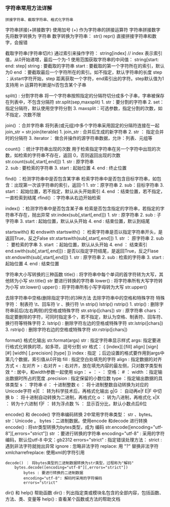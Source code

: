 ### 字符串常用方法详解
	拼接字符串、截取字符串、格式化字符串

字符串拼接(+拼接数字)
	使用加号 (+) 作为字符串的拼接运算符
	字符串拼接数字
		先将数字转换为 字符串
			数字转换为字符串： str()	repr()
				直接拼接字符串和数字，会报错

截取字符串(字符串切片)
	通过索引来操作字符：
		string[index]				// index 表示索引值，从0开始递增，最后一个为-1
	使用范围获取字符串的中间值：
		string[start: end: step]
			string : 要截取的字符串
			start : 要截取的第一个字符所在的索引，默认为0
			end ：要截取最后一个字符所在的索引。如不指定，默认字符串的长度
			step ：从start字符开始，step 距离获取一个字符，end索引出的字符。step默认值为1
				支持用 in 运算符判断是hi否包含某个子串

split() : 分割字符串
	将一个字符串按照指定的分隔符切分成多个子串，字串被保存在列表中，不包含分隔符
		str.split(sep,maxsplit)
				1. str：要分割的字符串
				2. set：指定分隔符，默认使用空字符分割
				3. maxsplit：可选参数，指定分割的次数，如不指定，次数不限

join() ：合并字符串
	将列表(或元组)中多个字符串采用固定的分隔符连接在一起
		join_str = str.join(iterable)
			1. join_str : 合并后生成的新字符串
			2. str ： 指定合并时的分隔符
			3. iterator： 做合并操作的源字符串数据，允许：列表、元组等

count() ：统计字符串出现的次数
	用于检索指定字符串在另一个字符中出现的次数，如检索的字符串不存在，返回 0，否则返回出现的次数
		str.count(sub[,start[,end]])
			1. str : 原字符串	
			2. sub : 要检索的字符串
			3. start : 起始位置
			4. end : 终止位置

find() ：检测字符串中是否包含某字串
	检索字符串中是否包含目标字符串，如包含：出现第一次该字符串的索引，返回-1
		1. str：原字符串
		2. sub：目标字符串
		3. start： 起始位置，若不指定，默认从头开始索引
		4. end ：结束位置，若不指定，一直检索到结尾
	rfind() ：字符串从右边开始检索

index() ：检测字符串中是否包含某子串
	检索是否包含指定的字符串，若指定的字符串不存在，抛出异常
		str.index(sub[,start[,end]])
			1. str : 原字符串
			2. sub : 子字符串
			3. start : 起始位置，默认从头开始
			4. end : 结束位置，默认到结尾

startswith() 和 endswith
	startswith() ： 检索字符串是否以指定字符串开头，是返回True，反之False
		str.startswith(sub[,start[,end]])
			1. str ： 原字符串
			2. sub ： 要检索的字串
			3. start ：起始位置，默认从头开始
			4. end ： 结束索引
	end.swith(sub[,start[,end]]) : 是否以指定字符结尾，是返回True，反之Flase
		str.endswith(sub[,start[,end]])
			1. str : 原字符串
			2. sub : 检索的字符串
			3. start : 起始位置
			4. end : 结束位置
			
字符串大小写转换的三种函数
	title()	: 将字符串中每个单词的首字符转为大写，其他转为小写
		str.title()
			str 要进行转换的字符串
	lower() : 将字符串所有大写字符转为小写
		str.lower()
	upper() : 将字符串所有小写字母转为大写
		str.upper()

去除字符串中空格(删除指定字符)的3种方法
	去除字符串中的空格和特殊字符
		特殊字符： 制表符 \t、回车符 \r 、换行符 \n
	strip() 	lstrip() 	rstrip() 
	1. strip()	:	删除字符串前后(左右两侧)的空格或特殊字符
		str.strip([chars]) 
			str : 原字符串
			chars ：指定要删除的字符，可同时指定多个，若不指定，默认为空格、制表符、回车符、换行符等特殊字符
	2. lstrip() :	删除字符左边的空格或特殊字符
		str.lstrip([chars])
	3. rstrip() :	删除字符右边的空格或特殊字符
		str.rstrip([chars])

format() 格式化输出
	str.format(args)
		str : 指定字符串显示样式
		args: 指定要进行格式化转换的项，如多项，逗号分割
			str 格式：
				{ [index][:[fill] align] [sign] [#] [width] [.precision] [type] ]}
					index :  指定 ；后边设置的格式要作用到args中第几个数据，索引值从0开始
					fill : 指定空白处填充的字符
					align : 指定数据的对齐方式
						< :	左对齐
						> : 右对齐
						= : 右对齐，放在填充内容的最左侧，只对数字类型有效
						^ : 居中，和width参数一起使用
					sign：
						+	： 
						-	：
						空格：
						#	：
					width ：指定输出数据时所占的宽度
					.precision : 指定保留的小数位数
					type ：指定输出数据的具体类型
						s	： 字符串
						d	： 十进制整数
						c	： 将十进制整数自动转换为对应的Unicode字符
						e|E	： 转为科学技术后，再格式化输出
						g|G	： 自动再e|f E|F 中切换
						b	： 将十进制自动转换为二进制，再格式化
						o	： 转为八进制，再格式化
						x|X	： 转为十六进制
						f|F	： 转为浮点数
						%	： 显示百分比，默认小数点后6位

encode() 和 decode() 字符串编码转换
	2中常用字符串类型： str 、bytes。 str：Unicode 。 bytes：二进制数据。使用encode 和decode 进行转换
	encode() : 将str类型转换为bytes类型，成为 编码
		str.encode([encoding="utf-8"][,errors="strict"])
			str ：要进行转换的字符串
			encoding="utf-8" : 采用的字符编码，默认位utf-8 中文：gb2312
			errors="strict"	 : 指定错误处理方法：
					strict :	遇到非法字符就抛出异常
					ignore :	忽略非法字符
					replace:	用 "?" 替换非法字符
					xmlcharrefreplace: 使用xml的字符引用

	decode() ： 将bytes类型的二进制数据转换为str类型，过程称为"解码"
		bytes.decode([encoding="utf-8"][,errors="strict"])
			bytes : 要进行转换的二进制数据
			encoding="utf-8": 解码时采用的字符编码
			errors="strict"

dir() 和 help() 帮助函数
	dir() : 列出指定类或模块名包含的全部内容，包括函数、方法、类、变量等
	help() : 查看某个函数或方法的帮助文档


